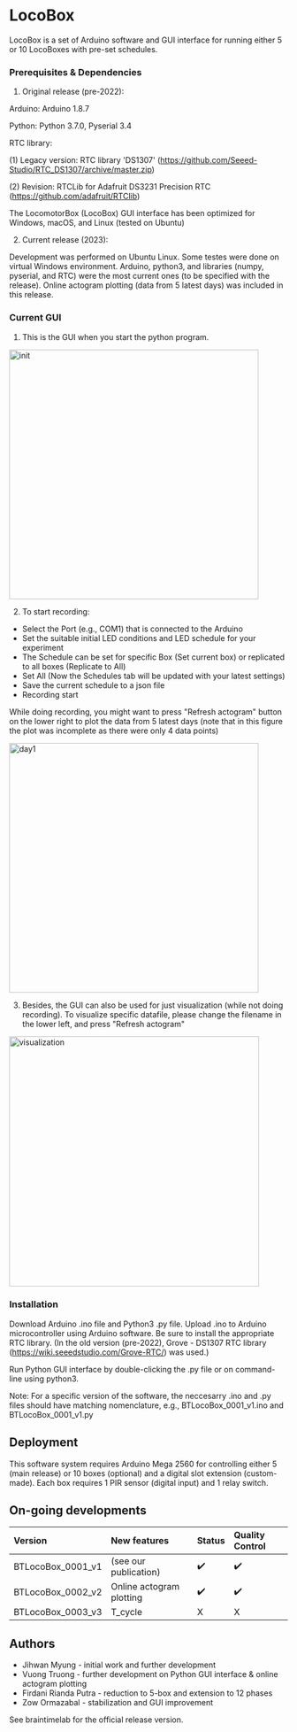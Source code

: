 # LocoBox

LocoBox is a set of Arduino software and GUI interface for running either 5 or 10 LocoBoxes with pre-set schedules.

### Prerequisites & Dependencies

1. Original release (pre-2022):

Arduino: Arduino 1.8.7

Python: Python 3.7.0, Pyserial 3.4

RTC library: 

(1) Legacy version: RTC library 'DS1307' (https://github.com/Seeed-Studio/RTC_DS1307/archive/master.zip)

(2) Revision: RTCLib for Adafruit DS3231 Precision RTC (https://github.com/adafruit/RTClib)

The LocomotorBox (LocoBox) GUI interface has been optimized for Windows, macOS, and Linux (tested on Ubuntu)


2. Current release (2023):

Development was performed on Ubuntu Linux. Some testes were done on virtual Windows environment.
Arduino, python3, and libraries (numpy, pyserial, and RTC) were the most current ones (to be specified with the release).
Online actogram plotting (data from 5 latest days) was included in this release. 

### Current GUI

1. This is the GUI when you start the python program.


<img width="451" alt="init" src="https://github.com/JihwanMyung/LocoBox/assets/98081367/eae3cb5b-87e0-49f1-a758-6893ccc00228">



2. To start recording:
* Select the Port (e.g., COM1) that is connected to the Arduino
* Set the suitable initial LED conditions and LED schedule for your experiment
* The Schedule can be set for specific Box (Set current box) or replicated to all boxes (Replicate to All)
* Set All (Now the Schedules tab will be updated with your latest settings)
* Save the current schedule to a json file
* Recording start 

While doing recording, you might want to press "Refresh actogram" button on the lower right to plot the data from 5 latest days (note that in this figure the plot was incomplete as there were only 4 data points)


<img width="451" alt="day1" src="https://github.com/JihwanMyung/LocoBox/assets/98081367/ded13e36-5050-4573-a809-3a0814b5d635">





3. Besides, the GUI can also be used for just visualization (while not doing recording). To visualize specific datafile, please change the filename in the lower left, and press "Refresh actogram"


<img width="452" alt="visualization" src="https://github.com/JihwanMyung/LocoBox/assets/98081367/c922aaf8-6b89-4c51-b631-452f7496e979">

### Installation
Download Arduino .ino file and Python3 .py file. 
Upload .ino to Arduino microcontroller using Arduino software. Be sure to install the appropriate RTC library.
(In the old version (pre-2022), Grove - DS1307 RTC library (https://wiki.seeedstudio.com/Grove-RTC/) was used.)

Run Python GUI interface by double-clicking the .py file or on command-line using python3.

Note: For a specific version of the software, the neccesarry .ino and .py files should have matching nomenclature, e.g., BTLocoBox_0001_v1.ino and BTLocoBox_0001_v1.py

## Deployment

This software system requires Arduino Mega 2560 for controlling either 5 (main release) or 10 boxes (optional) and a digital slot extension (custom-made). Each box requires 1 PIR sensor (digital input) and 1 relay switch.

## On-going developments

| Version | New features | Status | Quality Control |
|:----------|:----------|:-------------|:-------------|
|BTLocoBox_0001_v1| (see our publication) | ✔️ | ✔️ |
|BTLocoBox_0002_v2| Online actogram plotting| ✔️ | ✔️ |
|BTLocoBox_0003_v3| T_cycle| X | X |

## Authors

* Jihwan Myung - initial work and further development
* Vuong Truong - further development on Python GUI interface & online actogram plotting
* Firdani Rianda Putra - reduction to 5-box and extension to 12 phases
* Zow Ormazabal - stabilization and GUI improvement

See braintimelab for the official release version.
